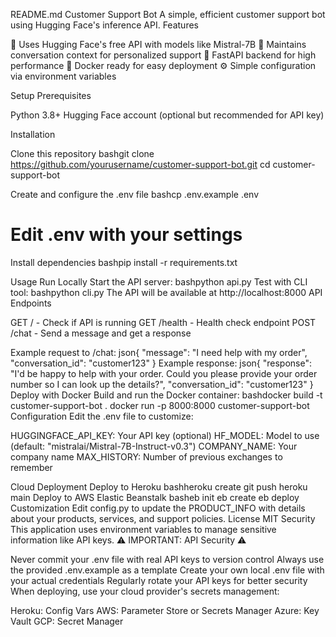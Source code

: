README.md
Customer Support Bot
A simple, efficient customer support bot using Hugging Face's inference API.
Features

🤖 Uses Hugging Face's free API with models like Mistral-7B
💬 Maintains conversation context for personalized support
🚀 FastAPI backend for high performance
🐳 Docker ready for easy deployment
⚙️ Simple configuration via environment variables

Setup
Prerequisites

Python 3.8+
Hugging Face account (optional but recommended for API key)

Installation

Clone this repository
bashgit clone https://github.com/yourusername/customer-support-bot.git
cd customer-support-bot

Create and configure the .env file
bashcp .env.example .env
# Edit .env with your settings

Install dependencies
bashpip install -r requirements.txt


Usage
Run Locally
Start the API server:
bashpython api.py
Test with CLI tool:
bashpython cli.py
The API will be available at http://localhost:8000
API Endpoints

GET / - Check if API is running
GET /health - Health check endpoint
POST /chat - Send a message and get a response

Example request to /chat:
json{
  "message": "I need help with my order",
  "conversation_id": "customer123"
}
Example response:
json{
  "response": "I'd be happy to help with your order. Could you please provide your order number so I can look up the details?",
  "conversation_id": "customer123"
}
Deploy with Docker
Build and run the Docker container:
bashdocker build -t customer-support-bot .
docker run -p 8000:8000 customer-support-bot
Configuration
Edit the .env file to customize:

HUGGINGFACE_API_KEY: Your API key (optional)
HF_MODEL: Model to use (default: "mistralai/Mistral-7B-Instruct-v0.3")
COMPANY_NAME: Your company name
MAX_HISTORY: Number of previous exchanges to remember

Cloud Deployment
Deploy to Heroku
bashheroku create
git push heroku main
Deploy to AWS Elastic Beanstalk
basheb init
eb create
eb deploy
Customization
Edit config.py to update the PRODUCT_INFO with details about your products, services, and support policies.
License
MIT
Security
This application uses environment variables to manage sensitive information like API keys.
⚠️ IMPORTANT: API Security ⚠️

Never commit your .env file with real API keys to version control
Always use the provided .env.example as a template
Create your own local .env file with your actual credentials
Regularly rotate your API keys for better security
When deploying, use your cloud provider's secrets management:

Heroku: Config Vars
AWS: Parameter Store or Secrets Manager
Azure: Key Vault
GCP: Secret Manager


